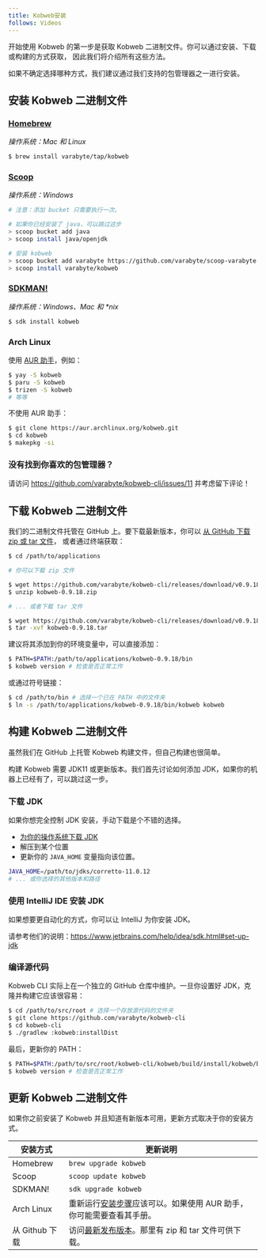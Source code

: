 ```yaml
---
title: Kobweb安装
follows: Videos
---
```


开始使用 Kobweb 的第一步是获取 Kobweb 二进制文件。你可以通过安装、下载或构建的方式获取，
因此我们将介绍所有这些方法。

如果不确定选择哪种方式，我们建议通过我们支持的包管理器之一进行安装。

## 安装 Kobweb 二进制文件

### [Homebrew](https://brew.sh/)

*操作系统：Mac 和 Linux*

```bash
$ brew install varabyte/tap/kobweb
```

### [Scoop](https://scoop.sh/)

*操作系统：Windows*

```bash
# 注意：添加 bucket 只需要执行一次。

# 如果你已经安装了 java，可以跳过这步
> scoop bucket add java
> scoop install java/openjdk

# 安装 kobweb
> scoop bucket add varabyte https://github.com/varabyte/scoop-varabyte.git
> scoop install varabyte/kobweb
```

### [SDKMAN!](https://sdkman.io/)

*操作系统：Windows、Mac 和 \*nix*

```bash
$ sdk install kobweb
```

### Arch Linux

使用 [AUR 助手](https://wiki.archlinux.org/title/AUR_helpers)，例如：

```bash
$ yay -S kobweb
$ paru -S kobweb
$ trizen -S kobweb
# 等等
```

不使用 AUR 助手：

```bash
$ git clone https://aur.archlinux.org/kobweb.git
$ cd kobweb
$ makepkg -si
```

### 没有找到你喜欢的包管理器？

请访问 https://github.com/varabyte/kobweb-cli/issues/11 并考虑留下评论！

## 下载 Kobweb 二进制文件

我们的二进制文件托管在 GitHub 上。要下载最新版本，你可以
[从 GitHub 下载 zip 或 tar 文件](https://github.com/varabyte/kobweb-cli/releases/tag/v0.9.18)，
或者通过终端获取：

```bash
$ cd /path/to/applications

# 你可以下载 zip 文件

$ wget https://github.com/varabyte/kobweb-cli/releases/download/v0.9.18/kobweb-0.9.18.zip
$ unzip kobweb-0.9.18.zip

# ... 或者下载 tar 文件

$ wget https://github.com/varabyte/kobweb-cli/releases/download/v0.9.18/kobweb-0.9.18.tar
$ tar -xvf kobweb-0.9.18.tar
```

建议将其添加到你的环境变量中，可以直接添加：

```bash
$ PATH=$PATH:/path/to/applications/kobweb-0.9.18/bin
$ kobweb version # 检查是否正常工作
```

或通过符号链接：

```bash
$ cd /path/to/bin # 选择一个已在 PATH 中的文件夹
$ ln -s /path/to/applications/kobweb-0.9.18/bin/kobweb kobweb
```

## 构建 Kobweb 二进制文件

虽然我们在 GitHub 上托管 Kobweb 构建文件，但自己构建也很简单。

构建 Kobweb 需要 JDK11 或更新版本。我们首先讨论如何添加 JDK，如果你的机器上已经有了，可以跳过这一步。

### 下载 JDK

如果你想完全控制 JDK 安装，手动下载是个不错的选择。

* [为你的操作系统下载 JDK](https://docs.aws.amazon.com/corretto/latest/corretto-11-ug/downloads-list.html)
* 解压到某个位置
* 更新你的 `JAVA_HOME` 变量指向该位置。

```bash
JAVA_HOME=/path/to/jdks/corretto-11.0.12
# ... 或你选择的其他版本和路径
```

### 使用 IntelliJ IDE 安装 JDK

如果想要更自动化的方式，你可以让 IntelliJ 为你安装 JDK。

请参考他们的说明：https://www.jetbrains.com/help/idea/sdk.html#set-up-jdk

### 编译源代码

Kobweb CLI 实际上在一个独立的 GitHub 仓库中维护。一旦你设置好 JDK，克隆并构建它应该很容易：

```bash
$ cd /path/to/src/root # 选择一个存放源代码的文件夹
$ git clone https://github.com/varabyte/kobweb-cli
$ cd kobweb-cli
$ ./gradlew :kobweb:installDist
```

最后，更新你的 PATH：

```bash
$ PATH=$PATH:/path/to/src/root/kobweb-cli/kobweb/build/install/kobweb/bin
$ kobweb version # 检查是否正常工作
```

## 更新 Kobweb 二进制文件

如果你之前安装了 Kobweb 并且知道有新版本可用，更新方式取决于你的安装方式。

| 安装方式                | 更新说明                                                                                                            |
|------------------------|-------------------------------------------------------------------------------------------------------------------|
| Homebrew               | `brew upgrade kobweb`                                                                                               |
| Scoop                  | `scoop update kobweb`                                                                                               |
| SDKMAN!                | `sdk upgrade kobweb`                                                                                                |
| Arch Linux             | 重新运行[安装步骤](#arch-linux)应该可以。如果使用 AUR 助手，你可能需要查看其手册。                                   |
| 从 Github 下载          | 访问[最新发布版本](https://github.com/varabyte/kobweb-cli/releases/tag/v0.9.18)。那里有 zip 和 tar 文件可供下载。    |

